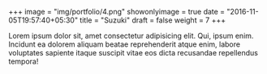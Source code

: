 +++
image = "img/portfolio/4.png"
showonlyimage = true
date = "2016-11-05T19:57:40+05:30"
title = "Suzuki"
draft = false
weight = 7
+++

Lorem ipsum dolor sit, amet consectetur adipisicing elit. 
Qui, ipsum enim. Incidunt ea dolorem aliquam beatae reprehenderit atque enim, 
labore voluptates sapiente itaque suscipit vitae eos dicta recusandae repellendus tempora!
